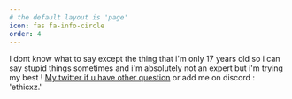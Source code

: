 ```yaml
---
# the default layout is 'page'
icon: fas fa-info-circle
order: 4
---
```


I dont know what to say except the thing that i'm only 17 years old so i can say stupid things sometimes and i'm absolutely not an expert but i'm trying my best ! [My twitter if u have other question](https://x.com/ethicxz) or add me on discord : 'ethicxz.'
